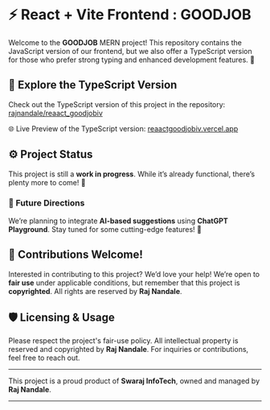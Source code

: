 # ⚡ React + Vite Frontend : GOODJOB

Welcome to the **GOODJOB** MERN project! This repository contains the JavaScript version of our frontend, but we also offer a TypeScript version for those who prefer strong typing and enhanced development features. 🎉

## 🚀 Explore the TypeScript Version

Check out the TypeScript version of this project in the repository: [rajnandale/reaact_goodjobiv](https://github.com/rajnandale/react_goodjobiv)

🌐 Live Preview of the TypeScript version: [reaactgoodjobiv.vercel.app](https://reaactgoodjobiv.vercel.app)

## ⚙️ Project Status

This project is still a **work in progress**. While it’s already functional, there’s plenty more to come! 🚧

### 🌟 Future Directions
We’re planning to integrate **AI-based suggestions** using **ChatGPT Playground**. Stay tuned for some cutting-edge features! 🤖

## 🙌 Contributions Welcome!

Interested in contributing to this project? We’d love your help! We’re open to **fair use** under applicable conditions, but remember that this project is **copyrighted**. All rights are reserved by **Raj Nandale**.

## 🛡️ Licensing & Usage

Please respect the project's fair-use policy. All intellectual property is reserved and copyrighted by **Raj Nandale**. For inquiries or contributions, feel free to reach out.

---

This project is a proud product of **Swaraj InfoTech**, owned and managed by **Raj Nandale**.

---
